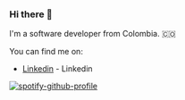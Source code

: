 ### Hi there 👋

I'm a software developer from Colombia. 🇨🇴

You can find me on:
- [Linkedin] - Linkedin

[![spotify-github-profile](https://spotify-github-profile.kittinanx.com/api/view?uid=sweetook&cover_image=true&theme=apple&show_offline=false&background_color=121212&interchange=false&mode=light)](https://spotify-github-profile.kittinanx.com/api/view?uid=sweetook&redirect=true)

[//]: # (These are reference links used in the body of this note)

   [Linkedin]: <https://www.linkedin.com/in/stevenmedinadev/)https://www.linkedin.com/in/stevenmedinadev/>

<!--
**StevenMedina/StevenMedina** is a ✨ _special_ ✨ repository because its `README.md` (this file) appears on your GitHub profile.

Here are some ideas to get you started:

- 🔭 I’m currently working on ...
- 🌱 I’m currently learning ...
- 👯 I’m looking to collaborate on ...
- 🤔 I’m looking for help with ...
- 💬 Ask me about ...
- 📫 How to reach me: ...
- 😄 Pronouns: ...
- ⚡ Fun fact: ...
-->
